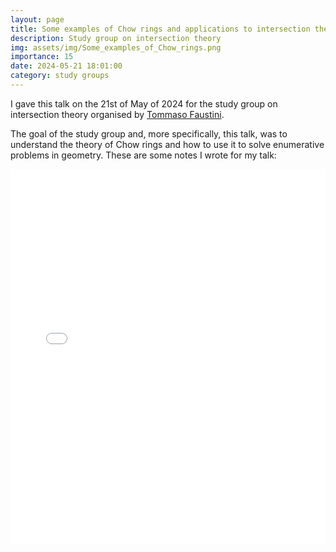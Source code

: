 ```yaml
---
layout: page
title: Some examples of Chow rings and applications to intersection theory
description: Study group on intersection theory
img: assets/img/Some_examples_of_Chow_rings.png
importance: 15
date: 2024-05-21 18:01:00
category: study groups
---
```


I gave this talk on the 21st of May of 2024 for the study group on intersection theory organised by <a href="https://warwick.ac.uk/fac/sci/maths/people/staff/faustini">Tommaso Faustini</a>.

The goal of the study group and, more specifically, this talk, was to understand the theory of Chow rings and how to use it to solve enumerative problems in geometry. These are some notes I wrote for my talk:

<div style="padding-bottom: 100px;">
<div class="container mt-5">
    <div class="embed-responsive embed-responsive-16by9">
        <embed src="/assets/pdf/some_examples_of_chow_rings_and_applications_to_intersection_theory.pdf" type="application/pdf" width="100%" height="600px" />
    </div>
</div>
</div>
